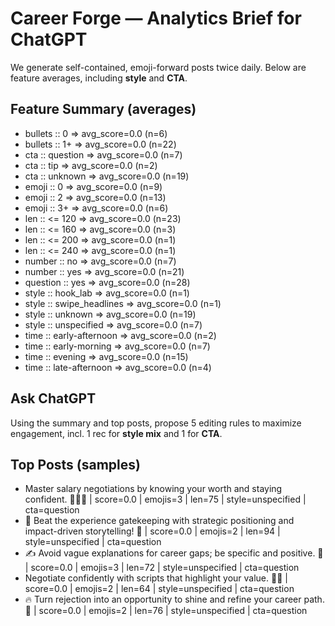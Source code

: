 # Career Forge — Analytics Brief for ChatGPT

We generate self-contained, emoji-forward posts twice daily. Below are feature averages, including **style** and **CTA**.

## Feature Summary (averages)

- bullets :: 0 => avg_score=0.0 (n=6)
- bullets :: 1+ => avg_score=0.0 (n=22)
- cta :: question => avg_score=0.0 (n=7)
- cta :: tip => avg_score=0.0 (n=2)
- cta :: unknown => avg_score=0.0 (n=19)
- emoji :: 0 => avg_score=0.0 (n=9)
- emoji :: 2 => avg_score=0.0 (n=13)
- emoji :: 3+ => avg_score=0.0 (n=6)
- len :: <= 120 => avg_score=0.0 (n=23)
- len :: <= 160 => avg_score=0.0 (n=3)
- len :: <= 200 => avg_score=0.0 (n=1)
- len :: <= 240 => avg_score=0.0 (n=1)
- number :: no => avg_score=0.0 (n=7)
- number :: yes => avg_score=0.0 (n=21)
- question :: yes => avg_score=0.0 (n=28)
- style :: hook_lab => avg_score=0.0 (n=1)
- style :: swipe_headlines => avg_score=0.0 (n=1)
- style :: unknown => avg_score=0.0 (n=19)
- style :: unspecified => avg_score=0.0 (n=7)
- time :: early-afternoon => avg_score=0.0 (n=2)
- time :: early-morning => avg_score=0.0 (n=7)
- time :: evening => avg_score=0.0 (n=15)
- time :: late-afternoon => avg_score=0.0 (n=4)

## Ask ChatGPT

Using the summary and top posts, propose 5 editing rules to maximize engagement, incl. 1 rec for **style mix** and 1 for **CTA**.

## Top Posts (samples)

- Master salary negotiations by knowing your worth and staying confident. 💪🏿💼  | score=0.0 | emojis=3 | len=75 | style=unspecified | cta=question
- 🌟 Beat the experience gatekeeping with strategic positioning and impact-driven storytelling! 🚀  | score=0.0 | emojis=2 | len=94 | style=unspecified | cta=question
- ✍️ Avoid vague explanations for career gaps; be specific and positive. 🌟  | score=0.0 | emojis=3 | len=72 | style=unspecified | cta=question
- Negotiate confidently with scripts that highlight your value. 💼💪  | score=0.0 | emojis=2 | len=64 | style=unspecified | cta=question
- 🔥 Turn rejection into an opportunity to shine and refine your career path. 🌟  | score=0.0 | emojis=2 | len=76 | style=unspecified | cta=question